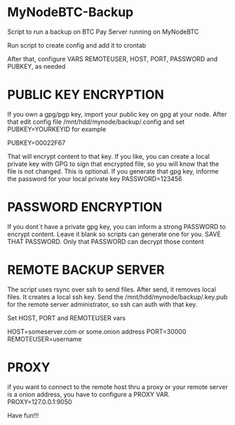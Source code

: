 # MyNodeBTC-Backup
Script to run a backup on BTC Pay Server running on MyNodeBTC

Run script to create config and add it to crontab

After that, configure VARS REMOTEUSER, HOST, PORT, PASSWORD and PUBKEY, as needed

# PUBLIC KEY ENCRYPTION

If you own a gpg/pgp key, import your public key on gpg at your node.
After that edit config file /mnt/hdd/mynode/backup/.config and set 
PUBKEY=YOURKEYID for example

PUBKEY=00022F67

That will encrypt content to that key.
If you like, you can create a local private key with GPG to sign that encrypted file, so you will know that the file is not changed.
This is optional. If you generate that gpg key, informe the password for your local private key
PASSWORD=123456

# PASSWORD ENCRYPTION

If you dont´t have a private gpg key, you can inform a strong PASSWORD to encrypt content.
Leave it blank so scripts can generate one for you.
SAVE THAT PASSWORD. Only that PASSWORD can decrypt those content


# REMOTE BACKUP SERVER

The script uses rsync over ssh to send files. After send, it removes local files. It creates a local ssh key.
Send the /mnt/hdd/mynode/backup/.key.pub for the remote server administrator, so ssh can auth with that key.

Set HOST, PORT and REMOTEUSER vars

HOST=someserver.com or some.onion address
PORT=30000
REMOTEUSER=username

# PROXY

if you want to connect to the remote host thru a proxy or your remote server is a onion address, you have to configure a PROXY VAR.
PROXY=127.0.0.1:9050


Have fun!!!



